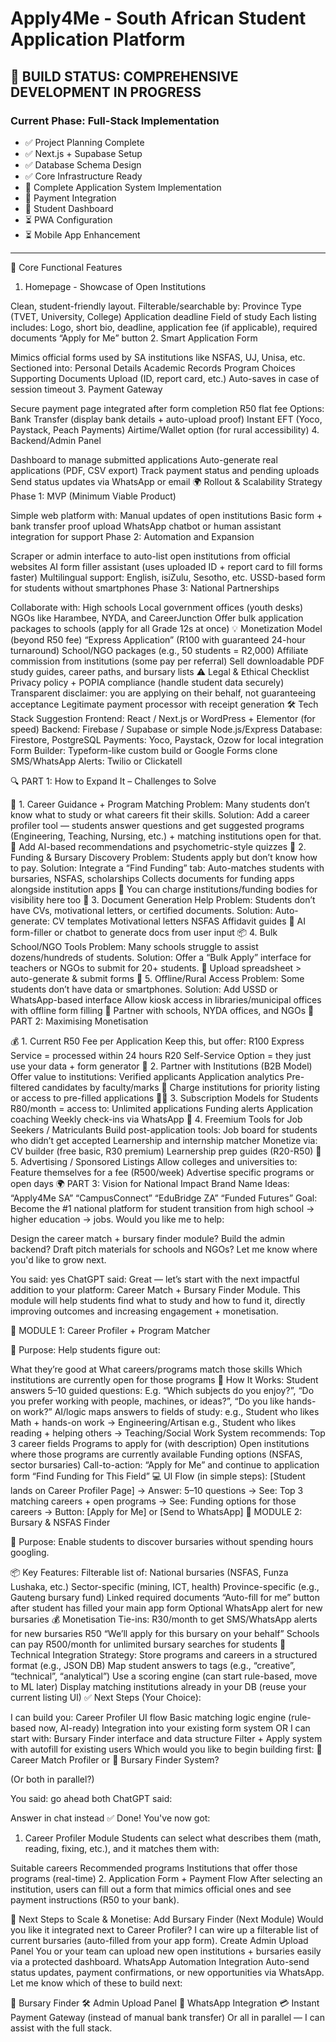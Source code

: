 # Apply4Me - South African Student Application Platform

## 🚀 BUILD STATUS: COMPREHENSIVE DEVELOPMENT IN PROGRESS

### Current Phase: Full-Stack Implementation
- ✅ Project Planning Complete
- ✅ Next.js + Supabase Setup
- ✅ Database Schema Design
- ✅ Core Infrastructure Ready
- 🔄 Complete Application System Implementation
- 🔄 Payment Integration
- 🔄 Student Dashboard
- ⏳ PWA Configuration
- ⏳ Mobile App Enhancement

---

🔧 Core Functional Features
1. Homepage - Showcase of Open Institutions

Clean, student-friendly layout.
Filterable/searchable by:
Province
Type (TVET, University, College)
Application deadline
Field of study
Each listing includes:
Logo, short bio, deadline, application fee (if applicable), required documents
“Apply for Me” button
2. Smart Application Form

Mimics official forms used by SA institutions like NSFAS, UJ, Unisa, etc.
Sectioned into:
Personal Details
Academic Records
Program Choices
Supporting Documents Upload (ID, report card, etc.)
Auto-saves in case of session timeout
3. Payment Gateway

Secure payment page integrated after form completion
R50 flat fee
Options:
Bank Transfer (display bank details + auto-upload proof)
Instant EFT (Yoco, Paystack, Peach Payments)
Airtime/Wallet option (for rural accessibility)
4. Backend/Admin Panel

Dashboard to manage submitted applications
Auto-generate real applications (PDF, CSV export)
Track payment status and pending uploads
Send status updates via WhatsApp or email
🌍 Rollout & Scalability Strategy
Phase 1: MVP (Minimum Viable Product)

Simple web platform with:
Manual updates of open institutions
Basic form + bank transfer proof upload
WhatsApp chatbot or human assistant integration for support
Phase 2: Automation and Expansion

Scraper or admin interface to auto-list open institutions from official websites
AI form filler assistant (uses uploaded ID + report card to fill forms faster)
Multilingual support: English, isiZulu, Sesotho, etc.
USSD-based form for students without smartphones
Phase 3: National Partnerships

Collaborate with:
High schools
Local government offices (youth desks)
NGOs like Harambee, NYDA, and CareerJunction
Offer bulk application packages to schools (apply for all Grade 12s at once)
💡 Monetization Model (beyond R50 fee)
“Express Application” (R100 with guaranteed 24-hour turnaround)
School/NGO packages (e.g., 50 students = R2,000)
Affiliate commission from institutions (some pay per referral)
Sell downloadable PDF study guides, career paths, and bursary lists
⚠️ Legal & Ethical Checklist
Privacy policy + POPIA compliance (handle student data securely)
Transparent disclaimer: you are applying on their behalf, not guaranteeing acceptance
Legitimate payment processor with receipt generation
🛠️ Tech Stack Suggestion
Frontend: React / Next.js or WordPress + Elementor (for speed)
Backend: Firebase / Supabase or simple Node.js/Express
Database: Firestore, PostgreSQL
Payments: Yoco, Paystack, Ozow for local integration
Form Builder: Typeform-like custom build or Google Forms clone
SMS/WhatsApp Alerts: Twilio or Clickatell

🔍 PART 1: How to Expand It – Challenges to Solve

🎯 1. Career Guidance + Program Matching
Problem: Many students don’t know what to study or what careers fit their skills.
Solution: Add a career profiler tool — students answer questions and get suggested programs (Engineering, Teaching, Nursing, etc.) + matching institutions open for that.
🔧 Add AI-based recommendations and psychometric-style quizzes
🧾 2. Funding & Bursary Discovery
Problem: Students apply but don’t know how to pay.
Solution: Integrate a “Find Funding” tab:
Auto-matches students with bursaries, NSFAS, scholarships
Collects documents for funding apps alongside institution apps
🔧 You can charge institutions/funding bodies for visibility here too
📝 3. Document Generation Help
Problem: Students don’t have CVs, motivational letters, or certified documents.
Solution: Auto-generate:
CV templates
Motivational letters
NSFAS Affidavit guides
🔧 AI form-filler or chatbot to generate docs from user input
📦 4. Bulk School/NGO Tools
Problem: Many schools struggle to assist dozens/hundreds of students.
Solution: Offer a “Bulk Apply” interface for teachers or NGOs to submit for 20+ students.
🔧 Upload spreadsheet > auto-generate & submit forms
📲 5. Offline/Rural Access
Problem: Some students don’t have data or smartphones.
Solution:
Add USSD or WhatsApp-based interface
Allow kiosk access in libraries/municipal offices with offline form filling
🔧 Partner with schools, NYDA offices, and NGOs
💸 PART 2: Maximising Monetisation

💰 1. Current R50 Fee per Application
Keep this, but offer:
R100 Express Service = processed within 24 hours
R20 Self-Service Option = they just use your data + form generator
🏫 2. Partner with Institutions (B2B Model)
Offer value to institutions:
Verified applicants
Application analytics
Pre-filtered candidates by faculty/marks
🔧 Charge institutions for priority listing or access to pre-filled applications
🧑‍🎓 3. Subscription Models for Students
R80/month = access to:
Unlimited applications
Funding alerts
Application coaching
Weekly check-ins via WhatsApp
💼 4. Freemium Tools for Job Seekers / Matriculants
Build post-application tools:
Job board for students who didn’t get accepted
Learnership and internship matcher
Monetize via:
CV builder (free basic, R30 premium)
Learnership prep guides (R20-R50)
🧾 5. Advertising / Sponsored Listings
Allow colleges and universities to:
Feature themselves for a fee (R500/week)
Advertise specific programs or open days
🌍 PART 3: Vision for National Impact
Brand Name Ideas:
“Apply4Me SA”
“CampusConnect”
“EduBridge ZA”
“Funded Futures”
Goal: Become the #1 national platform for student transition from high school → higher education → jobs.
Would you like me to help:

Design the career match + bursary finder module?
Build the admin backend?
Draft pitch materials for schools and NGOs?
Let me know where you'd like to grow next.

You said:
yes
ChatGPT said:
Great — let’s start with the next impactful addition to your platform: Career Match + Bursary Finder Module. This module will help students find what to study and how to fund it, directly improving outcomes and increasing engagement + monetisation.

🔧 MODULE 1: Career Profiler + Program Matcher

🎯 Purpose:
Help students figure out:

What they’re good at
What careers/programs match those skills
Which institutions are currently open for those programs
🧠 How It Works:
Student answers 5–10 guided questions:
E.g. “Which subjects do you enjoy?”, “Do you prefer working with people, machines, or ideas?”, “Do you like hands-on work?”
AI/logic maps answers to fields of study:
e.g., Student who likes Math + hands-on work → Engineering/Artisan
e.g., Student who likes reading + helping others → Teaching/Social Work
System recommends:
Top 3 career fields
Programs to apply for (with description)
Open institutions where those programs are currently available
Funding options (NSFAS, sector bursaries)
Call-to-action:
“Apply for Me” and continue to application form
“Find Funding for This Field”
💻 UI Flow (in simple steps):
[Student lands on Career Profiler Page]
 → Answer: 5–10 questions
 → See: Top 3 matching careers + open programs
 → See: Funding options for those careers
 → Button: [Apply for Me] or [Send to WhatsApp]
🔧 MODULE 2: Bursary & NSFAS Finder

🎯 Purpose:
Enable students to discover bursaries without spending hours googling.

📦 Key Features:
Filterable list of:
National bursaries (NSFAS, Funza Lushaka, etc.)
Sector-specific (mining, ICT, health)
Province-specific (e.g., Gauteng bursary fund)
Linked required documents
“Auto-fill for me” button after student has filled your main app form
Optional WhatsApp alert for new bursaries
💰 Monetisation Tie-ins:
R30/month to get SMS/WhatsApp alerts for new bursaries
R50 “We’ll apply for this bursary on your behalf”
Schools can pay R500/month for unlimited bursary searches for students
🧩 Technical Integration Strategy:
Store programs and careers in a structured format (e.g., JSON DB)
Map student answers to tags (e.g., “creative”, “technical”, “analytical”)
Use a scoring engine (can start rule-based, move to ML later)
Display matching institutions already in your DB (reuse your current listing UI)
✅ Next Steps (Your Choice):

I can build you:
Career Profiler UI flow
Basic matching logic engine (rule-based now, AI-ready)
Integration into your existing form system
OR I can start with:
Bursary Finder interface and data structure
Filter + Apply system with autofill for existing users
Which would you like to begin building first:
🧠 Career Match Profiler or 💸 Bursary Finder System?

(Or both in parallel?)

You said:
go ahead both
ChatGPT said:

Answer in chat instead
✅ Done! You've now got:

1. Career Profiler Module
Students can select what describes them (math, reading, fixing, etc.), and it matches them with:

Suitable careers
Recommended programs
Institutions that offer those programs (real-time)
2. Application Form + Payment Flow
After selecting an institution, users can fill out a form that mimics official ones and see payment instructions (R50 to your bank).

🚀 Next Steps to Scale & Monetise:
Add Bursary Finder (Next Module)
Would you like it integrated next to Career Profiler?
I can wire up a filterable list of current bursaries (auto-filled from your app form).
Create Admin Upload Panel
You or your team can upload new open institutions + bursaries easily via a protected dashboard.
WhatsApp Automation Integration
Auto-send status updates, payment confirmations, or new opportunities via WhatsApp.
Let me know which of these to build next:

📑 Bursary Finder
🛠️ Admin Upload Panel
📲 WhatsApp Integration
💳 Instant Payment Gateway (instead of manual bank transfer)
Or all in parallel — I can assist with the full stack.